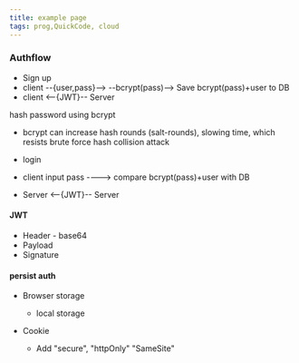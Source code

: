 ```yaml
---
title: example page
tags: prog,QuickCode, cloud
---
```



### Authflow

* Sign up
 * client --{user,pass}--> --bcrypt(pass)--> Save bcrypt(pass)+user to DB
 * client <--{JWT}-- Server

 hash password using bcrypt

 * bcrypt can increase hash rounds (salt-rounds), slowing time, which resists brute force hash collision attack 

 * login
  * client input pass ----> compare bcrypt(pass)+user with DB
  * Server <--{JWT}-- Server


#### JWT

* Header - base64 
* Payload
* Signature

#### persist auth

* Browser storage
  * local storage

* Cookie 
  * Add "secure", "httpOnly" "SameSite"